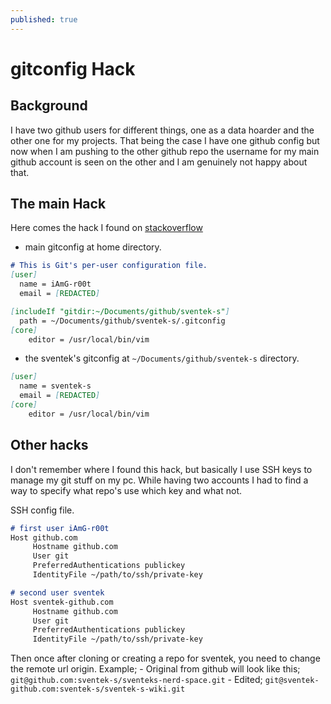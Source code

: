 ```yaml
---
published: true
---
```


# gitconfig Hack

## Background

I have two github users for different things, one as a data hoarder and the other one for my projects. That being the case I have one github config but now when I am pushing to the other github repo the username for my main github account is seen on the other and I am genuinely not happy about that.

## The main Hack

Here comes the hack I found on [stackoverflow](https://stackoverflow.com/a/43654115)

- main gitconfig at home directory.

```md
# This is Git's per-user configuration file.
[user]
  name = iAmG-r00t
  email = [REDACTED]

[includeIf "gitdir:~/Documents/github/sventek-s"]
  path = ~/Documents/github/sventek-s/.gitconfig
[core]
    editor = /usr/local/bin/vim
```

- the sventek's gitconfig at `~/Documents/github/sventek-s` directory.

```md
[user]
  name = sventek-s
  email = [REDACTED]
[core]
    editor = /usr/local/bin/vim
```

## Other hacks

I don't remember where I found this hack, but basically I use SSH keys to manage my git stuff on my pc. While having two accounts I had to find a way to specify what repo's use which key and what not.

SSH config file.

```md
# first user iAmG-r00t
Host github.com
     Hostname github.com
     User git
     PreferredAuthentications publickey
     IdentityFile ~/path/to/ssh/private-key

# second user sventek
Host sventek-github.com
     Hostname github.com
     User git
     PreferredAuthentications publickey
     IdentityFile ~/path/to/ssh/private-key
```

Then once after cloning or creating a repo for sventek, you need to change the remote url origin.
Example;
    - Original from github will look like this; `git@github.com:sventek-s/sventeks-nerd-space.git`
    - Edited; `git@sventek-github.com:sventek-s/sventek-s-wiki.git`
